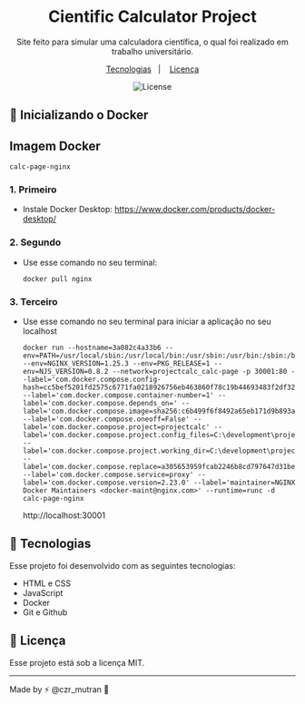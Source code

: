 <h1 align="center"> Cientific Calculator Project </h1>

<p align="center">
Site feito para simular uma calculadora científica, o qual foi realizado em trabalho universitário.
</p>

<p align="center">
  <a href="#-tecnologias">Tecnologias</a>&nbsp;&nbsp;&nbsp;|&nbsp;&nbsp;&nbsp;
  <a href="#memo-licença">Licença</a>
</p>

<p align="center">
  <img alt="License" src="https://img.shields.io/static/v1?label=license&message=MIT&color=49AA26&labelColor=000000">
</p>

## 🐳 Inicializando o Docker
  ## Imagem Docker
    calc-page-nginx
  ### 1. Primeiro
  - Instale Docker Desktop: https://www.docker.com/products/docker-desktop/ 
  ### 2. Segundo
  - Use esse comando no seu terminal:
                  
        docker pull nginx

  ### 3. Terceiro 
  - Use esse comando no seu terminal para iniciar a aplicação no seu localhost 
        
        docker run --hostname=3a082c4a33b6 --env=PATH=/usr/local/sbin:/usr/local/bin:/usr/sbin:/usr/bin:/sbin:/bin --env=NGINX_VERSION=1.25.3 --env=PKG_RELEASE=1 --env=NJS_VERSION=0.8.2 --network=projectcalc_calc-page -p 30001:80 --label='com.docker.compose.config-hash=cc5bef5201fd2575c6771fa0218926756eb463860f78c19b44693483f2df329a' --label='com.docker.compose.container-number=1' --label='com.docker.compose.depends_on=' --label='com.docker.compose.image=sha256:c6b499f6f8492a65eb171d9b893a417ffb0c4eab6d120dd0deeb04459643592e' --label='com.docker.compose.oneoff=False' --label='com.docker.compose.project=projectcalc' --label='com.docker.compose.project.config_files=C:\development\projectCalc\compose.yaml' --label='com.docker.compose.project.working_dir=C:\development\projectCalc' --label='com.docker.compose.replace=a305653959fcab2246b8cd797647d31be64792260ef223ee158eab0e5fea8114' --label='com.docker.compose.service=proxy' --label='com.docker.compose.version=2.23.0' --label='maintainer=NGINX Docker Maintainers <docker-maint@nginx.com>' --runtime=runc -d calc-page-nginx
        

    http://localhost:30001

## 🚀 Tecnologias

Esse projeto foi desenvolvido com as seguintes tecnologias:

- HTML e CSS
- JavaScript
- Docker
- Git e Github

## :memo: Licença

Esse projeto está sob a licença MIT.

---

Made by ⚡ @czr_mutran :wave: 

